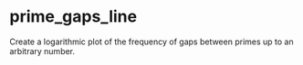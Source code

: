 # prime_gaps_line
Create a logarithmic plot of the frequency of gaps between primes up to an arbitrary number.
